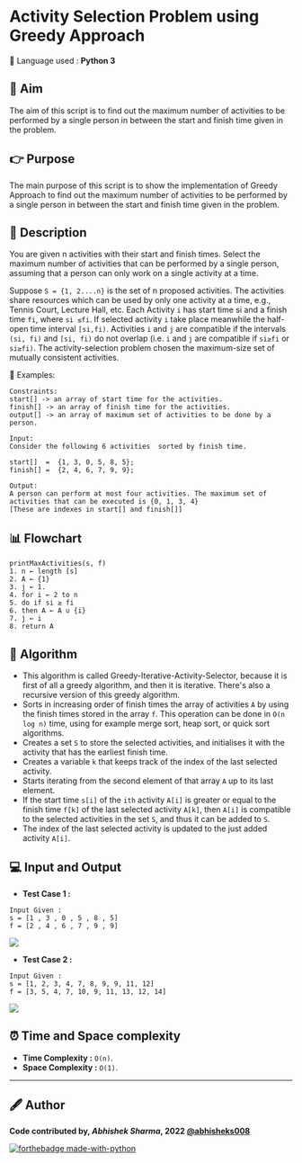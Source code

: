 # Activity Selection Problem using Greedy Approach
🔴 Language used : **Python 3**

## 🎯 Aim
The aim of this script is to find out the maximum number of activities to be performed by a single person in between the start and finish time given in the problem.

## 👉 Purpose
The main purpose of this script is to show the implementation of Greedy Approach to find out the maximum number of activities to be performed by a single person in between the start and finish time given in the problem.

## 📄 Description
You are given n activities with their start and finish times. Select the maximum number of activities that can be performed by a single person, assuming that a person can only work on a single activity at a time. 

Suppose `S = {1, 2....n}` is the set of n proposed activities. The activities share resources which can be used by only one activity at a time, e.g., Tennis Court, Lecture Hall, etc. Each Activity `i` has start time si and a finish time `fi`, where `si ≤fi`. If selected activity `i` take place meanwhile the half-open time interval `[si,fi)`. Activities `i` and `j` are compatible if the intervals `(si, fi)` and `[si, fi)` do not overlap (i.e. `i` and `j` are compatible if `si≥fi` or `si≥fi)`. The activity-selection problem chosen the maximum-size set of mutually consistent activities.

🔴 Examples: 

```
Constraints:
start[] -> an array of start time for the activities.
finish[] -> an array of finish time for the activities.
output[] -> an array of maximum set of activities to be done by a person.

Input:
Consider the following 6 activities  sorted by finish time.

start[]  =  {1, 3, 0, 5, 8, 5};
finish[] =  {2, 4, 6, 7, 9, 9};

Output:
A person can perform at most four activities. The maximum set of activities that can be executed is {0, 1, 3, 4} 
[These are indexes in start[] and finish[]]
```

## 📊 Flowchart
```
printMaxActivities(s, f)
1. n ← length [s]
2. A ← {1}
3. j ← 1.
4. for i ← 2 to n
5. do if si ≥ fi
6. then A ← A ∪ {i}
7. j ← i
8. return A
```

## 🧮 Algorithm
- This algorithm is called Greedy-Iterative-Activity-Selector, because it is first of all a greedy algorithm, and then it is iterative. There's also a recursive version of this greedy algorithm.
- Sorts in increasing order of finish times the array of activities `A` by using the finish times stored in the array `f`. This operation can be done in `O(n log n)` time, using for example merge sort, heap sort, or quick sort algorithms.
- Creates a set `S` to store the selected activities, and initialises it with the activity that has the earliest finish time.
- Creates a variable `k` that keeps track of the index of the last selected activity.
- Starts iterating from the second element of that array `A` up to its last element.
- If the start time `s[i]` of the `ith` activity `A[i]` is greater or equal to the finish time `f[k]` of the last selected activity `A[k]`, then `A[i]` is compatible to the selected activities in the set `S`, and thus it can be added to `S`.
- The index of the last selected activity is updated to the just added activity `A[i]`.


## 💻 Input and Output 
- **Test Case 1 :**
```
Input Given :
s = [1 , 3 , 0 , 5 , 8 , 5]
f = [2 , 4 , 6 , 7 , 9 , 9]
```

![](https://github.com/abhisheks008/PyAlgo-Tree/blob/main/Greedy/Activity%20Selection%20Problem/Images/asp-1.png)

- **Test Case 2 :**
```
Input Given :
s = [1, 2, 3, 4, 7, 8, 9, 9, 11, 12]
f = [3, 5, 4, 7, 10, 9, 11, 13, 12, 14]
```
![](https://github.com/abhisheks008/PyAlgo-Tree/blob/main/Greedy/Activity%20Selection%20Problem/Images/asp-2.png)

## ⏰ Time and Space complexity
- **Time Complexity :** `O(n)`.
- **Space Complexity :** `O(1)`.

---------------------------------------------------------------
## 🖋️ Author
**Code contributed by, _Abhishek Sharma_, 2022 [@abhisheks008](github.com/abhisheks008)**

[![forthebadge made-with-python](http://ForTheBadge.com/images/badges/made-with-python.svg)](https://www.python.org/)
